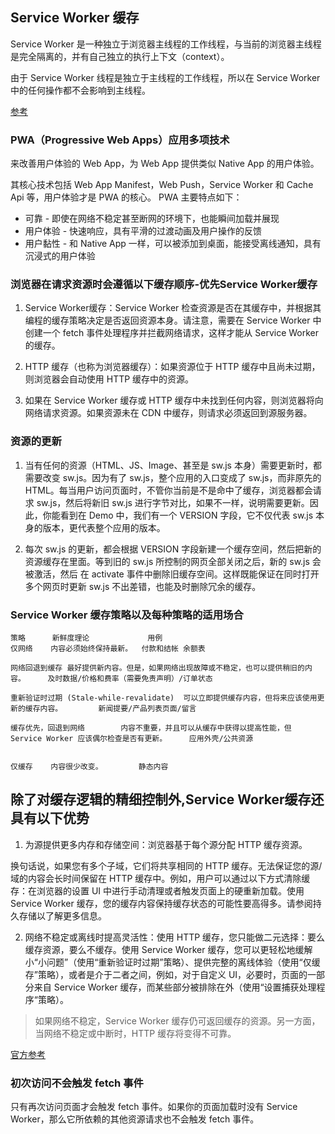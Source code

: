 ## Service Worker 缓存
Service Worker 是一种独立于浏览器主线程的工作线程，与当前的浏览器主线程是完全隔离的，并有自己独立的执行上下文（context）。

由于 Service Worker 线程是独立于主线程的工作线程，所以在 Service Worker 中的任何操作都不会影响到主线程。

[参考](https://juejin.cn/post/7067113836372819982)

### PWA（Progressive Web Apps）应用多项技术
来改善用户体验的 Web App，为 Web App 提供类似 Native App 的用户体验。

其核心技术包括 Web App Manifest，Web Push，Service Worker 和 Cache Api 等，用户体验才是 PWA 的核心。
PWA 主要特点如下：
* 可靠 - 即使在网络不稳定甚至断网的环境下，也能瞬间加载并展现
* 用户体验 - 快速响应，具有平滑的过渡动画及用户操作的反馈
* 用户黏性 - 和 Native App 一样，可以被添加到桌面，能接受离线通知，具有沉浸式的用户体验

### 浏览器在请求资源时会遵循以下缓存顺序-优先Service Worker缓存
1. Service Worker缓存：Service Worker 检查资源是否在其缓存中，并根据其编程的缓存策略决定是否返回资源本身。请注意，需要在 Service Worker 中创建一个 fetch 事件处理程序并拦截网络请求，这样才能从 Service Worker 的缓存。

2. HTTP 缓存（也称为浏览器缓存）：如果资源位于 HTTP 缓存中且尚未过期，则浏览器会自动使用 HTTP 缓存中的资源。

3. 如果在 Service Worker 缓存或 HTTP 缓存中未找到任何内容，则浏览器将向网络请求资源。如果资源未在 CDN 中缓存，则请求必须返回到源服务器。

### 资源的更新
1. 当有任何的资源（HTML、JS、Image、甚至是 sw.js 本身）需要更新时，都需要改变 sw.js。因为有了 sw.js，整个应用的入口变成了 sw.js，而非原先的 HTML。每当用户访问页面时，不管你当前是不是命中了缓存，浏览器都会请求 sw.js，然后将新旧 sw.js 进行字节对比，如果不一样，说明需要更新。因此，你能看到在 Demo 中，我们有一个 VERSION 字段，它不仅代表 sw.js 本身的版本，更代表整个应用的版本。

2. 每次 sw.js 的更新，都会根据 VERSION 字段新建一个缓存空间，然后把新的资源缓存在里面。等到旧的 sw.js 所控制的网页全部关闭之后，新的 sw.js 会被激活，然后 在 activate 事件中删除旧缓存空间。这样既能保证在同时打开多个网页时更新 sw.js 不出差错，也能及时删除冗余的缓存。

### Service Worker 缓存策略以及每种策略的适用场合
```
策略	    新鲜度理论	          用例
仅网络    内容必须始终保持最新。	付款和结帐 余额表

网络回退到缓存 最好提供新内容。但是，如果网络出现故障或不稳定，也可以提供稍旧的内容。	    及时数据/价格和费率（需要免责声明）/订单状态

重新验证时过期 (Stale-while-revalidate)  可以立即提供缓存内容，但将来应该使用更新的缓存内容。	    新闻提要/产品列表页面/留言

缓存优先，回退到网络        内容不重要，并且可以从缓存中获得以提高性能，但 Service Worker 应该偶尔检查是否有更新。	  应用外壳/公共资源


仅缓存    内容很少改变。	      静态内容
```

## 除了对缓存逻辑的精细控制外,Service Worker缓存还具有以下优势
1. 为源提供更多内存和存储空间：浏览器基于每个源分配 HTTP 缓存资源。

换句话说，如果您有多个子域，它们将共享相同的 HTTP 缓存。无法保证您的源/域的内容会长时间保留在 HTTP 缓存中。例如，用户可以通过以下方式清除缓存：在浏览器的设置 UI 中进行手动清理或者触发页面上的硬重新加载。使用 Service Worker 缓存，您的缓存内容保持缓存状态的可能性要高得多。请参阅持久存储以了解更多信息。

2. 网络不稳定或离线时提高灵活性：使用 HTTP 缓存，您只能做二元选择：要么缓存资源，要么不缓存。使用 Service Worker 缓存，您可以更轻松地缓解小“小问题”（使用“重新验证时过期”策略）、提供完整的离线体验（使用“仅缓存”策略），或者是介于二者之间，例如，对于自定义 UI，必要时，页面的一部分来自 Service Worker 缓存，而某些部分被排除在外（使用“设置捕获处理程序“策略）。
>如果网络不稳定，Service Worker 缓存仍可返回缓存的资源。另一方面，当网络不稳定或中断时，HTTP 缓存将变得不可靠。

[官方参考](https://developer.mozilla.org/zh-CN/docs/Web/API/Service_Worker_API/Using_Service_Workers)


### 初次访问不会触发 fetch 事件
只有再次访问页面才会触发 fetch 事件。如果你的页面加载时没有 Service Worker，那么它所依赖的其他资源请求也不会触发 fetch 事件。